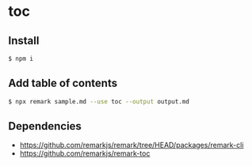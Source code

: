 # toc

## Install

```bash
$ npm i
```

## Add table of contents

```bash
$ npx remark sample.md --use toc --output output.md
```

## Dependencies

- https://github.com/remarkjs/remark/tree/HEAD/packages/remark-cli
- https://github.com/remarkjs/remark-toc
